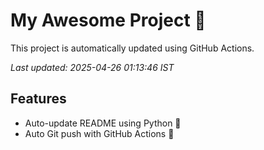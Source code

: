 # My Awesome Project 🚀

This project is automatically updated using GitHub Actions.

_Last updated: 2025-04-26 01:13:46 IST_

## Features
- Auto-update README using Python 🐍
- Auto Git push with GitHub Actions 🤖
